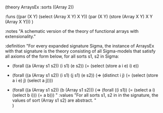 (theory ArraysEx
 :sorts ((Array 2))

 :funs ((par (X Y) (select (Array X Y) X Y))
        (par (X Y) (store (Array X Y) X Y (Array X Y))) )

 :notes "A schematic version of the theory of functional arrays with extensionality." 

 :definition
 "For every expanded signature Sigma, the instance of ArraysEx with that signature 
  is the theory consisting of all Sigma-models that satisfy all axioms of the form 
  below, for all sorts s1, s2 in Sigma: 

  - (forall ((a (Array s1 s2)) (i s1) (e s2))
      (= (select (store a i e) i) e)) 

  - (forall ((a (Array s1 s2)) (i s1) (j s1) (e s2))
      (=> (distinct i j)
               (= (select (store a i e) j) (select a j))))

  - (forall ((a (Array s1 s2)) (b (Array s1 s2)))
      (=> (forall ((i s1)) (= (select a i) (select b i)))
               (= a b)))
 "
 :values
 "For all sorts s1, s2 in in the signature, the values of sort (Array s1 s2) are
  abstract.
 "    
)